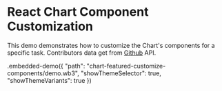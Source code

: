 # React Chart Component Customization

This demo demonstrates how to customize the Chart's components for a specific task. Contributors data get from [Github](https://github.com) API.

.embedded-demo({ "path": "chart-featured-customize-components/demo.wb3", "showThemeSelector": true, "showThemeVariants": true })
